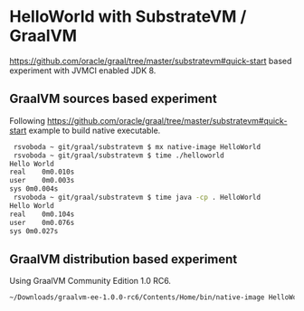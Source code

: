 # HelloWorld with SubstrateVM / GraalVM
https://github.com/oracle/graal/tree/master/substratevm#quick-start based experiment with JVMCI enabled JDK 8.

## GraalVM sources based experiment
Following https://github.com/oracle/graal/tree/master/substratevm#quick-start example to build native executable.

```bash
 rsvoboda ~ git/graal/substratevm $ mx native-image HelloWorld
 rsvoboda ~ git/graal/substratevm $ time ./helloworld
Hello World
real	0m0.010s
user	0m0.003s
sys	0m0.004s
 rsvoboda ~ git/graal/substratevm $ time java -cp . HelloWorld
Hello World
real	0m0.104s
user	0m0.076s
sys	0m0.027s
```

## GraalVM distribution based experiment
Using GraalVM Community Edition 1.0 RC6.

```bash
~/Downloads/graalvm-ee-1.0.0-rc6/Contents/Home/bin/native-image HelloWorld
```
